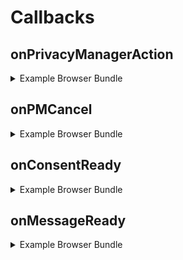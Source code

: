 # Callbacks

## onPrivacyManagerAction
<details>
    <summary>Example Browser Bundle</summary>
    
    > Make sure you include the callbacks.js file from the browser bundle (dist/browser/callbacks.js)
    
    <p>
    
    ```javascript
    <script>
      RedSourcepointCallbacks.onPrivacyManagerAction(() => console.log('onPrivacyManagerAction'));
    </script>
    ```
    
    </p>
</details>

## onPMCancel
<details>
    <summary>Example Browser Bundle</summary>
    
    > Make sure you include the callbacks.js file from the browser bundle (dist/browser/callbacks.js)
    
    <p>
    
    ```javascript
    <script>
      RedSourcepointCallbacks.onPMCancel(() => console.log('onPMCancel'));
    </script>
    ```
    
    </p>
</details>

## onConsentReady
<details>
    <summary>Example Browser Bundle</summary>
    
    > Make sure you include the callbacks.js file from the browser bundle (dist/browser/callbacks.js)
    
    <p>
    
    ```javascript
    <script>
      RedSourcepointCallbacks.onConsentReady(() => console.log('onConsentReady'));
    </script>
    ```
    
    </p>
</details>

## onMessageReady
<details>
    <summary>Example Browser Bundle</summary>
    
    > Make sure you include the callbacks.js file from the browser bundle (dist/browser/callbacks.js)
    
    <p>
    
    ```javascript
    <script>
      RedSourcepointCallbacks.onMessageReady(() => console.log('onMessageReady'));
    </script>
    ```
    
    </p>
</details>
